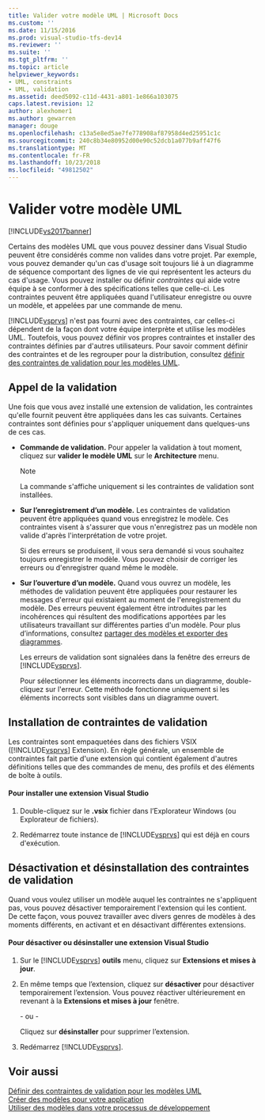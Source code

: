```yaml
---
title: Valider votre modèle UML | Microsoft Docs
ms.custom: ''
ms.date: 11/15/2016
ms.prod: visual-studio-tfs-dev14
ms.reviewer: ''
ms.suite: ''
ms.tgt_pltfrm: ''
ms.topic: article
helpviewer_keywords:
- UML, constraints
- UML, validation
ms.assetid: deed5092-c11d-4431-a801-1e866a103075
caps.latest.revision: 12
author: alexhomer1
ms.author: gewarren
manager: douge
ms.openlocfilehash: c13a5e8ed5ae7fe778908af87958d4ed25951c1c
ms.sourcegitcommit: 240c8b34e80952d00e90c52dcb1a077b9aff47f6
ms.translationtype: MT
ms.contentlocale: fr-FR
ms.lasthandoff: 10/23/2018
ms.locfileid: "49812502"
---
```

# <a name="validate-your-uml-model"></a>Valider votre modèle UML
[!INCLUDE[vs2017banner](../includes/vs2017banner.md)]

Certains des modèles UML que vous pouvez dessiner dans Visual Studio peuvent être considérés comme non valides dans votre projet. Par exemple, vous pouvez demander qu'un cas d'usage soit toujours lié à un diagramme de séquence comportant des lignes de vie qui représentent les acteurs du cas d'usage. Vous pouvez installer ou définir *contraintes* qui aide votre équipe à se conformer à des spécifications telles que celle-ci. Les contraintes peuvent être appliquées quand l'utilisateur enregistre ou ouvre un modèle, et appelées par une commande de menu.  
  
 [!INCLUDE[vsprvs](../includes/vsprvs-md.md)] n'est pas fourni avec des contraintes, car celles-ci dépendent de la façon dont votre équipe interprète et utilise les modèles UML. Toutefois, vous pouvez définir vos propres contraintes et installer des contraintes définies par d'autres utilisateurs. Pour savoir comment définir des contraintes et de les regrouper pour la distribution, consultez [définir des contraintes de validation pour les modèles UML](../modeling/define-validation-constraints-for-uml-models.md).  
  
## <a name="invoking-validation"></a>Appel de la validation  
 Une fois que vous avez installé une extension de validation, les contraintes qu'elle fournit peuvent être appliquées dans les cas suivants. Certaines contraintes sont définies pour s'appliquer uniquement dans quelques-uns de ces cas.  
  
- **Commande de validation.** Pour appeler la validation à tout moment, cliquez sur **valider le modèle UML** sur le **Architecture** menu.  
  
  > [!NOTE]
  >  La commande s'affiche uniquement si les contraintes de validation sont installées.  
  
- **Sur l’enregistrement d’un modèle.** Les contraintes de validation peuvent être appliquées quand vous enregistrez le modèle. Ces contraintes visent à s'assurer que vous n'enregistrez pas un modèle non valide d'après l'interprétation de votre projet.  
  
   Si des erreurs se produisent, il vous sera demandé si vous souhaitez toujours enregistrer le modèle. Vous pouvez choisir de corriger les erreurs ou d'enregistrer quand même le modèle.  
  
- **Sur l’ouverture d’un modèle.** Quand vous ouvrez un modèle, les méthodes de validation peuvent être appliquées pour restaurer les messages d'erreur qui existaient au moment de l'enregistrement du modèle. Des erreurs peuvent également être introduites par les incohérences qui résultent des modifications apportées par les utilisateurs travaillant sur différentes parties d'un modèle. Pour plus d’informations, consultez [partager des modèles et exporter des diagrammes](../modeling/share-models-and-exporting-diagrams.md).  
  
  Les erreurs de validation sont signalées dans la fenêtre des erreurs de [!INCLUDE[vsprvs](../includes/vsprvs-md.md)].  
  
  Pour sélectionner les éléments incorrects dans un diagramme, double-cliquez sur l'erreur. Cette méthode fonctionne uniquement si les éléments incorrects sont visibles dans un diagramme ouvert.  
  
## <a name="installing-validation-constraints"></a>Installation de contraintes de validation  
 Les contraintes sont empaquetées dans des fichiers VSIX ([!INCLUDE[vsprvs](../includes/vsprvs-md.md)] Extension). En règle générale, un ensemble de contraintes fait partie d'une extension qui contient également d'autres définitions telles que des commandes de menu, des profils et des éléments de boîte à outils.  
  
#### <a name="to-install-a-visual-studio-extension"></a>Pour installer une extension Visual Studio  
  
1.  Double-cliquez sur le **.vsix** fichier dans l’Explorateur Windows (ou Explorateur de fichiers).  
  
2.  Redémarrez toute instance de [!INCLUDE[vsprvs](../includes/vsprvs-md.md)] qui est déjà en cours d'exécution.  
  
## <a name="disabling-and-uninstalling-validation-constraints"></a>Désactivation et désinstallation des contraintes de validation  
 Quand vous voulez utiliser un modèle auquel les contraintes ne s'appliquent pas, vous pouvez désactiver temporairement l'extension qui les contient. De cette façon, vous pouvez travailler avec divers genres de modèles à des moments différents, en activant et en désactivant différentes extensions.  
  
#### <a name="to-disable-or-uninstall-a-visual-studio-extension"></a>Pour désactiver ou désinstaller une extension Visual Studio  
  
1.  Sur le [!INCLUDE[vsprvs](../includes/vsprvs-md.md)] **outils** menu, cliquez sur **Extensions et mises à jour**.  
  
2.  En même temps que l’extension, cliquez sur **désactiver** pour désactiver temporairement l’extension. Vous pouvez réactiver ultérieurement en revenant à la **Extensions et mises à jour** fenêtre.  
  
     \- ou -  
  
     Cliquez sur **désinstaller** pour supprimer l’extension.  
  
3.  Redémarrez [!INCLUDE[vsprvs](../includes/vsprvs-md.md)].  
  
## <a name="see-also"></a>Voir aussi  
 [Définir des contraintes de validation pour les modèles UML](../modeling/define-validation-constraints-for-uml-models.md)   
 [Créer des modèles pour votre application](../modeling/create-models-for-your-app.md)   
 [Utiliser des modèles dans votre processus de développement](../modeling/use-models-in-your-development-process.md)



